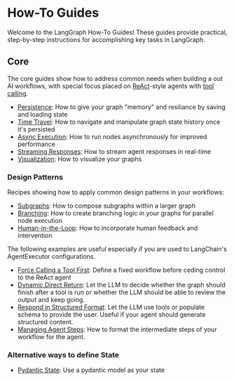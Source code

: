 # How-To Guides

Welcome to the LangGraph How-To Guides! These guides provide practical, step-by-step instructions for accomplishing key tasks in LangGraph. 

## Core

The core guides show how to address common needs when building a out AI workflows, with special focus placed on [ReAct](https://arxiv.org/abs/2210.03629)-style agents with [tool calling](https://python.langchain.com/docs/modules/model_io/chat/function_calling/).

- [Persistence](persistence.ipynb): How to give your graph "memory" and resiliance by saving and loading state
- [Time Travel](time-travel.ipynb): How to navigate and manipulate graph state history once it's persisted
- [Async Execution](async.ipynb): How to run nodes asynchronously for improved performance
- [Streaming Responses](streaming-tokens.ipynb): How to stream agent responses in real-time
- [Visualization](visualization.ipynb): How to visualize your graphs

### Design Patterns

Recipes showing how to apply common design patterns in your workflows:

- [Subgraphs](subgraph.ipynb): How to compose subgraphs within a larger graph
- [Branching](branching.ipynb): How to create branching logic in your graphs for parallel node execution
- [Human-in-the-Loop](human-in-the-loop.ipynb): How to incorporate human feedback and intervention

The following examples are useful especially if you are used to LangChain's AgentExecutor configurations.

- [Force Calling a Tool First](force-calling-a-tool-first.ipynb): Define a fixed workflow before ceding control to the ReAct agent
- [Dynamic Direct Return](dynamic-returning-directly.ipynb): Let the LLM to decide whether the graph should finish after a tool is run or whether the LLM should be able to review the output and keep going.
- [Respond in Structured Format](respond-in-format.ipynb): Let the LLM use tools or populate schema to provide the user. Useful if your agent should generate structured content.
- [Managing Agent Steps](managing-agent-steps.ipynb): How to format the intermediate steps of your workflow for the agent.

### Alternative ways to define State

- [Pydantic State](state-model.ipynb): Use a pydantic model as your state